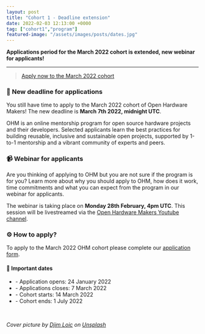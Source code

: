 ```yaml
---
layout: post
title: "Cohort 1 - Deadline extension"
date: 2022-02-03 12:13:00 +0000
tag: ["cohort1","program"]
featured-image: "/assets/images/posts/dates.jpg"
---
```


**Applications period for the March 2022 cohort is extended, new webinar for applicants!**

***
> [Apply now to the March 2022 cohort](https://forms.gle/vpn2FucUozVEcG5dA)

### 🏁 New deadline for applications

You still have time to apply to the March 2022 cohort of Open Hardware Makers! The new deadline is **March 7th 2022, midnight UTC**.  

OHM is an online mentorship program for open source hardware projects and their developers. Selected applicants learn the best practices for building reusable, inclusive and sustainable open projects, supported by 1-to-1 mentorship and a vibrant community of experts and peers.

### 📹 Webinar for applicants

Are you thinking of applying to OHM but you are not sure if the program is for you? Learn more about why you should apply to OHM, how does it work, time commitments and what you can expect from the program in our webinar for applicants.

The webinar is taking place on **Monday 28th February, 4pm UTC**. This session will be livestreamed via the [Open Hardware Makers Youtube channel](https://www.youtube.com/channel/UCi6Udxg1sZXFckIkoFzAWuQ). 

### ⚙️ How to apply?

To apply to the March 2022 OHM cohort please complete our [application form](https://forms.gle/vpn2FucUozVEcG5dA).

#### 🎯 Important dates

 <ul>
  <li> - Application opens: 24 January 2022</li>
  <li> - Applications closes: 7 March 2022</li>
  <li> - Cohort starts: 14 March 2022</li>
  <li> - Cohort ends: 1 July 2022</li>
 </ul>
 <br>
 
 
*Cover picture by <a href="https://unsplash.com/@loic?utm_source=unsplash&utm_medium=referral&utm_content=creditCopyText">Djim Loic</a> on <a href="https://unsplash.com/s/photos/time?utm_source=unsplash&utm_medium=referral&utm_content=creditCopyText">Unsplash</a>*
  
